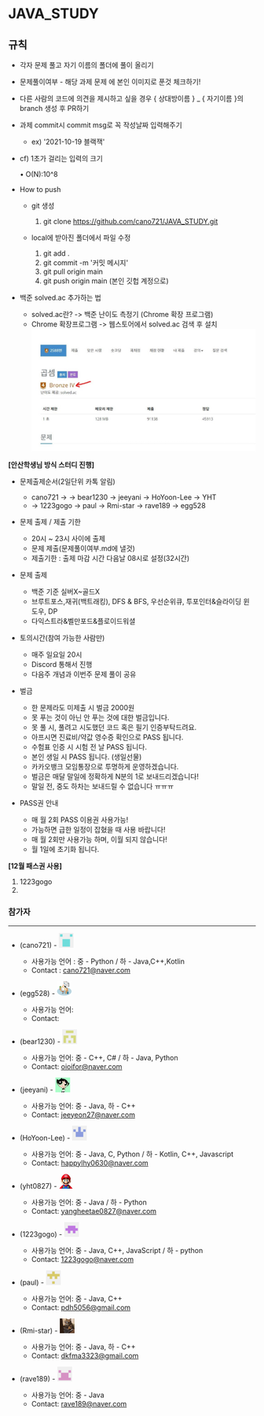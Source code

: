 # JAVA_STUDY





## 규칙

* 각자 문제 풀고 자기 이름의 폴더에 풀이 올리기

* 문제풀이여부 - 해당 과제 문제 에 본인 이미지로 푼것 체크하기!

* 다른 사람의 코드에 의견을 제시하고 싶을 경우 { 상대방이름 } _ { 자기이름 }의 branch 생성 후 PR하기

* 과제 commit시 commit msg로 꼭 작성날짜 입력해주기

  * ex) '2021-10-19 블랙잭'

* cf) 1초가 걸리는 입력의 크기

  • O(N):10^8

* How to push

  * git 생성

    1. git clone https://github.com/cano721/JAVA_STUDY.git

  * local에 받아진 폴더에서 파일 수정
    1. git add . 
    2. git commit -m '커밋 메시지'
    3. git pull origin main  
    4. git push origin main  (본인 깃헙 계정으로)

* 백준 solved.ac 추가하는 법

  * solved.ac란? -> 백준 난이도 측정기 (Chrome 확장 프로그램)
  * Chrome 확장프로그램 -> 웹스토어에서 solved.ac 검색 후 설치
  ![캡처](md-images/108507193-4b446d00-72fd-11eb-9dab-063c7df413b2.JPG)





**[안산학생님 방식 스터디 진행]**

* 문제출제순서(2일단위 카톡 알림)

  * cano721 -> -> bear1230 -> jeeyani -> HoYoon-Lee -> YHT
  * -> 1223gogo -> paul -> Rmi-star -> rave189 -> egg528
* 문제 출제 / 제출 기한
  * 20시 ~ 23시 사이에 출제
  * 문제 제출(문제풀이여부.md에 낼것)
  * 제출기한 : 출제 마감 시간 다음날 08시로 설정(32시간)
* 문제 출제
  * 백준 기준 실버X~골드X
  * 브루트포스,재귀(백트래킹), DFS & BFS, 우선순위큐, 투포인터&슬라이딩 윈도우, DP
  * 다익스트라&벨만포드&플로이드워셜
* 토의시간(참여 가능한 사람만)
  * 매주 일요일 20시
  * Discord 통해서 진행
  * 다음주 개념과 이번주 문제 풀이 공유
* 벌금
  * 한 문제라도 미제출 시 벌금 2000원
  * 못 푸는 것이 아닌 안 푸는 것에 대한 벌금입니다.
  * 못 풀 시, 풀려고 시도했던 코드 혹은 필기 인증부탁드려요.
  * 아프시면 진료비/약값 영수증 확인으로 PASS 됩니다.
  * 수험표 인증 시 시험 전 날 PASS 됩니다.
  * 본인 생일 시 PASS 됩니다. (생일선물)
  * 카카오뱅크 모임통장으로 투명하게 운영하겠습니다.
  * 벌금은 매달 말일에 정확하게 N분의 1로 보내드리겠습니다!
  * 말일 전, 중도 하차는 보내드릴 수 없습니다 ㅠㅠㅠ
* PASS권 안내
  * 매 월 2회 PASS 이용권 사용가능!
  * 가능하면 급한 일정이 잡혔을 때 사용 바랍니다!
  * 매 월 2회만 사용가능 하며, 이월 되지 않습니다!
  * 월 1일에 초기화 됩니다.



**[12월 패스권 사용]**

1. 1223gogo
2. 


### 참가자

---

* (cano721) -  <img src="md-images/haebum.png" height = "30" width="30">

  * 사용가능 언어 : 중 - Python / 하 - Java,C++,Kotlin
  * Contact : cano721@naver.com
* (egg528) - <img src="md-images/egg528.png" height = "30" width="30">

  * 사용가능 언어: 
  * Contact: 
* (bear1230) - <img src="md-images/bear1230.png" height = "30" width="30">

  * 사용가능 언어: 중 - C++, C# / 하 - Java, Python
  * Contact: oioifor@naver.com
* (jeeyani) - <img src="./md-images/jeeyani.png" height = "30" width="30">

  * 사용가능 언어: 중 - Java, 하 - C++
  * Contact: jeeyeon27@naver.com
* (HoYoon-Lee) -  <img src="./md-images/HoYoon-Lee.png" height = "30" width="30"> 

  * 사용가능 언어: 중 - Java, C, Python / 하 - Kotlin, C++, Javascript
  * Contact: happylhy0630@naver.com
* (yht0827) - <img src="./md-images/YHT.png" height = "30" width="30">

  * 사용가능 언어: 중 - Java / 하 - Python
  * Contact: yangheetae0827@naver.com
* (1223gogo) - <img src="./md-images/1223gogo.png" height = "30" width="30">

  * 사용가능 언어:  중 - Java, C++, JavaScript / 하 - python
  * Contact: 1223gogo@naver.com
* (paul) - <img src="./md-images/paul.png" height = "30" width="30">

  * 사용가능 언어: 중 - Java, C++
  * Contact: pdh5056@gmail.com
* (Rmi-star) - <img src="./md-images/Rmi-star.png" height = "30" width="30">
  * 사용가능 언어: 중 - Java, 하 - C++
  * Contact: dkfma3323@gmail.com
* (rave189) - <img src="./md-images/rave189.png" height = "30" width="30">
  * 사용가능 언어: 중 - Java
  * Contact: rave189@naver.com
